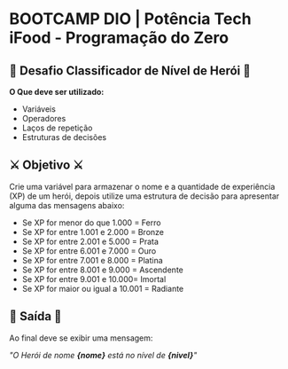 # BOOTCAMP DIO | Potência Tech iFood - Programação do Zero

## 🦸 Desafio Classificador de Nível de Herói 🦸

**O Que deve ser utilizado:**

- Variáveis
- Operadores
- Laços de repetição
- Estruturas de decisões

## ⚔️ Objetivo ⚔️

Crie uma variável para armazenar o nome e a quantidade de experiência (XP) de um herói, depois utilize uma estrutura de decisão para apresentar alguma das mensagens abaixo:

- Se XP for menor do que 1.000 = Ferro
- Se XP for entre 1.001 e 2.000 = Bronze
- Se XP for entre 2.001 e 5.000 = Prata
- Se XP for entre 6.001 e 7.000 = Ouro
- Se XP for entre 7.001 e 8.000 = Platina
- Se XP for entre 8.001 e 9.000 = Ascendente
- Se XP for entre 9.001 e 10.000= Imortal
- Se XP for maior ou igual a 10.001 = Radiante

## 💎 Saída 💎

Ao final deve se exibir uma mensagem:

_"O Herói de nome **{nome}** está no nível de **{nivel}**"_
